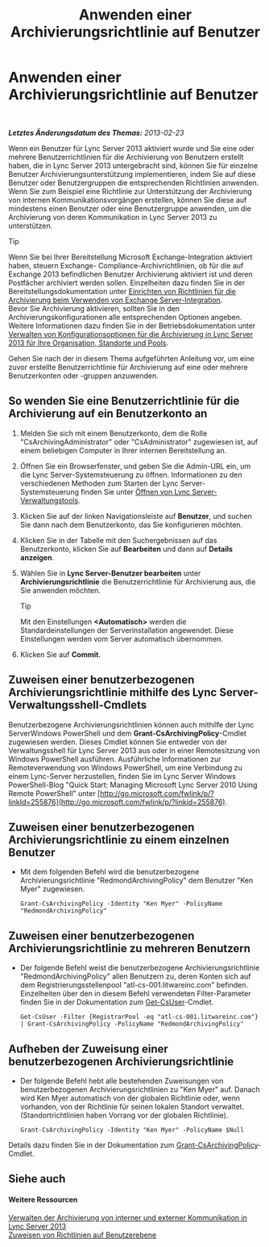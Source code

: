 ﻿---
title: Anwenden einer Archivierungsrichtlinie auf Benutzer
TOCTitle: Anwenden einer Archivierungsrichtlinie auf Benutzer
ms:assetid: 624a7d3e-389d-403a-97e5-f7bb17023ef3
ms:mtpsurl: https://technet.microsoft.com/de-de/library/Gg521004(v=OCS.15)
ms:contentKeyID: 49294193
ms.date: 05/19/2016
mtps_version: v=OCS.15
ms.translationtype: HT
---

# Anwenden einer Archivierungsrichtlinie auf Benutzer

 

_**Letztes Änderungsdatum des Themas:** 2013-02-23_

Wenn ein Benutzer für Lync Server 2013 aktiviert wurde und Sie eine oder mehrere Benutzerrichtlinien für die Archivierung von Benutzern erstellt haben, die in Lync Server 2013 untergebracht sind, können Sie für einzelne Benutzer Archivierungsunterstützung implementieren, indem Sie auf diese Benutzer oder Benutzergruppen die entsprechenden Richtlinien anwenden. Wenn Sie zum Beispiel eine Richtlinie zur Unterstützung der Archivierung von internen Kommunikationsvorgängen erstellen, können Sie diese auf mindestens einen Benutzer oder eine Benutzergruppe anwenden, um die Archivierung von deren Kommunikation in Lync Server 2013 zu unterstützen.


> [!TIP]
> Wenn Sie bei Ihrer Bereitstellung Microsoft Exchange-Integration aktiviert haben, steuern Exchange- Compliance-Archivrichtlinien, ob für die auf Exchange 2013 befindlichen Benutzer Archivierung aktiviert ist und deren Postfächer archiviert werden sollen. Einzelheiten dazu finden Sie in der Bereitstellungsdokumentation unter <A href="lync-server-2013-setting-up-policies-for-archiving-when-using-exchange-server-integration.md">Einrichten von Richtlinien für die Archivierung beim Verwenden von Exchange Server-Integration</A>.<BR>Bevor Sie Archivierung aktivieren, sollten Sie in den Archivierungskonfigurationen alle entsprechenden Optionen angeben. Weitere Informationen dazu finden Sie in der Betriebsdokumentation unter <A href="lync-server-2013-managing-archiving-configuration-options-for-your-organization-sites-and-pools.md">Verwalten von Konfigurationsoptionen für die Archivierung in Lync Server 2013 für Ihre Organisation, Standorte und Pools</A>.



Gehen Sie nach der in diesem Thema aufgeführten Anleitung vor, um eine zuvor erstellte Benutzerrichtlinie für Archivierung auf eine oder mehrere Benutzerkonten oder -gruppen anzuwenden.

## So wenden Sie eine Benutzerrichtlinie für die Archivierung auf ein Benutzerkonto an

1.  Melden Sie sich mit einem Benutzerkonto, dem die Rolle "CsArchivingAdministrator" oder "CsAdministrator" zugewiesen ist, auf einem beliebigen Computer in Ihrer internen Bereitstellung an.

2.  Öffnen Sie ein Browserfenster, und geben Sie die Admin-URL ein, um die Lync Server-Systemsteuerung zu öffnen. Informationen zu den verschiedenen Methoden zum Starten der Lync Server-Systemsteuerung finden Sie unter [Öffnen von Lync Server-Verwaltungstools](lync-server-2013-open-lync-server-administrative-tools.md).

3.  Klicken Sie auf der linken Navigationsleiste auf **Benutzer**, und suchen Sie dann nach dem Benutzerkonto, das Sie konfigurieren möchten.

4.  Klicken Sie in der Tabelle mit den Suchergebnissen auf das Benutzerkonto, klicken Sie auf **Bearbeiten** und dann auf **Details anzeigen**.

5.  Wählen Sie in **Lync Server-Benutzer bearbeiten** unter **Archivierungsrichtlinie** die Benutzerrichtlinie für Archivierung aus, die Sie anwenden möchten.
    

    > [!TIP]
    > Mit den Einstellungen <STRONG>&lt;Automatisch&gt;</STRONG> werden die Standardeinstellungen der Serverinstallation angewendet. Diese Einstellungen werden vom Server automatisch übernommen.



6.  Klicken Sie auf **Commit**.

## Zuweisen einer benutzerbezogenen Archivierungsrichtlinie mithilfe des Lync Server-Verwaltungsshell-Cmdlets

Benutzerbezogene Archivierungsrichtlinien können auch mithilfe der Lync ServerWindows PowerShell und dem **Grant-CsArchivingPolicy**-Cmdlet zugewiesen werden. Dieses Cmdlet können Sie entweder von der Verwaltungsshell für Lync Server 2013 aus oder in einer Remotesitzung von Windows PowerShell ausführen. Ausführliche Informationen zur Remoteverwendung von Windows PowerShell, um eine Verbindung zu einem Lync-Server herzustellen, finden Sie im Lync Server Windows PowerShell-Blog "Quick Start: Managing Microsoft Lync Server 2010 Using Remote PowerShell" unter [http://go.microsoft.com/fwlink/p/?linkId=255876](http://go.microsoft.com/fwlink/p/?linkid=255876).

## Zuweisen einer benutzerbezogenen Archivierungsrichtlinie zu einem einzelnen Benutzer

  - Mit dem folgenden Befehl wird die benutzerbezogene Archivierungsrichtlinie "RedmondArchivingPolicy" dem Benutzer "Ken Myer" zugewiesen.
    
        Grant-CsArchivingPolicy -Identity "Ken Myer" -PolicyName "RedmondArchivingPolicy"

## Zuweisen einer benutzerbezogenen Archivierungsrichtlinie zu mehreren Benutzern

  - Der folgende Befehl weist die benutzerbezogene Archivierungsrichtlinie "RedmondArchivingPolicy" allen Benutzern zu, deren Konten sich auf dem Registrierungsstellenpool "atl-cs-001.litwareinc.com" befinden. Einzelheiten über den in diesem Befehl verwendeten Filter-Parameter finden Sie in der Dokumentation zum [Get-CsUser](https://docs.microsoft.com/en-us/powershell/module/skype/Get-CsUser)-Cmdlet.
    
        Get-CsUser -Filter {RegistrarPool -eq "atl-cs-001.litwareinc.com"} | Grant-CsArchivingPolicy -PolicyName "RedmondArchivingPolicy"

## Aufheben der Zuweisung einer benutzerbezogenen Archivierungsrichtlinie

  - Der folgende Befehl hebt alle bestehenden Zuweisungen von benutzerbezogenen Archivierungsrichtlinien zu "Ken Myer" auf. Danach wird Ken Myer automatisch von der globalen Richtlinie oder, wenn vorhanden, von der Richtlinie für seinen lokalen Standort verwaltet. (Standortrichtlinien haben Vorrang vor der globalen Richtlinie).
    
        Grant-CsArchivingPolicy -Identity "Ken Myer" -PolicyName $Null

Details dazu finden Sie in der Dokumentation zum [Grant-CsArchivingPolicy](grant-csarchivingpolicy.md)-Cmdlet.

## Siehe auch

#### Weitere Ressourcen

[Verwalten der Archivierung von interner und externer Kommunikation in Lync Server 2013](lync-server-2013-managing-the-archiving-of-internal-and-external-communications.md)  
[Zuweisen von Richtlinien auf Benutzerebene](lync-server-2013-assigning-per-user-policies.md)


